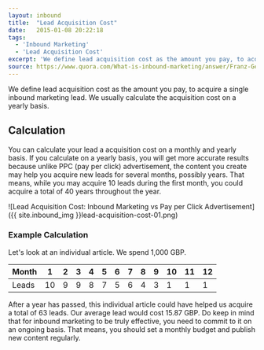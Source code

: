 ```yaml
---
layout: inbound
title:  "Lead Acquisition Cost"
date:   2015-01-08 20:22:18
tags:
  - 'Inbound Marketing'
  - 'Lead Acquisition Cost'
excerpt: 'We define lead acquisition cost as the amount you pay, to acquire a single inbound marketing lead.'
source: https://www.quora.com/What-is-inbound-marketing/answer/Franz-Geffke
---
```


We define lead acquisition cost as the amount you pay, to acquire a single inbound marketing lead. We usually calculate the acquisition cost on a yearly basis.

## Calculation

You can calculate your lead a acquisition cost on a monthly and yearly basis. If you calculate on a yearly basis, you will get more accurate results because unlike PPC (pay per click) advertisement, the content you create may help you acquire new leads for several months, possibly years. That means, while you may acquire 10 leads during the first month, you could acquire a total of 40 years throughout the year.

![Lead Acquisition Cost: Inbound Marketing vs Pay per Click Advertisement]({{ site.inbound_img }}lead-acquisition-cost-01.png)

### Example Calculation

Let's look at an individual article. We spend 1,000 GBP.

| Month | 1  | 2 | 3 | 4 | 5 | 6 | 7 | 8 | 9 | 10 | 11 | 12 |
|-------|----|---|---|---|---|---|---|---|---|----|----|----|
| Leads | 10 | 9 | 9 | 8 | 7 | 5 | 6 | 4 | 3 | 1  | 1  |  1  |

After a year has passed, this individual article could have helped us acquire a total of 63 leads. Our average lead would cost 15.87 GBP. Do keep in mind that for inbound marketing to be truly effective, you need to commit to it on an ongoing basis. That means, you should set a monthly budget and publish new content regularly.
